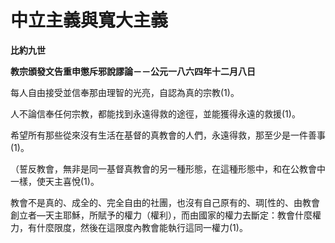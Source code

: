 # 中立主義與寬大主義


**比約九世**

**教宗頒發文告重申懲斥邪說謬論－－公元一八六四年十二月八日**





每人自由接受並信奉那由理智的光亮，自認為真的宗教(1)。

人不論信奉任何宗教，都能找到永遠得救的途徑，並能獲得永遠的救援(1)。

希望所有那些從來沒有生活在基督的真教會的人們，永遠得救，那至少是一件善事(1)。

（誓反教會，無非是同一基督真教會的另一種形態，在這種形態中，和在公教會中一樣，使天主喜悅(1)。

教會不是真的、成全的、完全自由的社團，也沒有自己原有的、琱[性的、由教會創立者—天主耶穌，所賦予的權力（權利），而由國家的權力去斷定：教會什麼權力，有什麼限度，然後在這限度內教會能執行這同一權力(1)。

